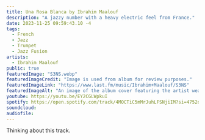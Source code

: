 ```yaml
---
title: Una Rosa Blanca by Ibrahim Maalouf
description: "A jazzy number with a heavy electric feel from France."
date: 2023-11-25 09:59:43.10 -4
tags:
  - French
  - Jazz
  - Trumpet
  - Jazz Fusion
artists:
  - Ibrahim Maalouf
public: true
featuredImage: "S3NS.webp"
featuredImageCredit: "Image is used from album for review purposes."
featuredImageLink: "https://www.last.fm/music/Ibrahim+Maalouf/S3NS"
featuredImageAlt: "An image of the album cover featuring the artist wearing a leather jacket and clapping his hands which creates a spread of color"
youtube: https://youtu.be/EY2CGLWpkuI
spotify: https://open.spotify.com/track/4MOCTiC5mMrJuhLFSNjiIM?si=4752d61bff974182
soundcloud:
audiofile:
---
```


Thinking about this track. 
